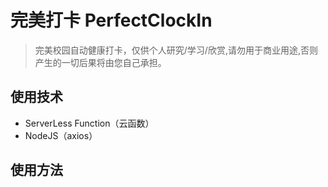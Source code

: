 # 完美打卡 PerfectClockIn
> 完美校园自动健康打卡，仅供个人研究/学习/欣赏,请勿用于商业用途,否则产生的一切后果将由您自己承担。

## 使用技术
+ ServerLess Function（云函数）
+ NodeJS（axios）

## 使用方法




